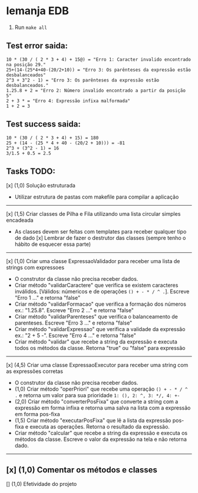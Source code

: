 # Iemanja EDB

1. Run `make all`

## Test error saida:
```code
10 * (30 / ( 2 * 3 + 4) + 15@) = "Erro 1: Caracter invalido encontrado na posição 29."
25+(14-(25*4+40-(20/2+10)) = "Erro 3: Os parênteses da expressão estão desbalanceados"
2^3 + 3^2 - 1) = "Erro 3: Os parênteses da expressão estão desbalanceados."
1.25.8 + 2 = "Erro 2: Número invalido encontrado a partir da posição 5"
2 + 3 * = "Erro 4: Expressão infixa malformada"
1 + 2 = 3
```

## Test success saida:
```code
10 * (30 / ( 2 * 3 + 4) + 15) = 180
25 + (14 - (25 * 4 + 40 - (20/2 + 10))) = -81
2^3 + (3^2 - 1) = 16
3/1.5 + 0.5 = 2.5
```

## Tasks TODO:

[x] (1,0) Solução estruturada
- Utilizar estrutura de pastas com makefile para compilar a aplicação
---
[x]  (1,5) Criar classes de Pilha e Fila utilizando uma lista circular simples encadeada
- As classes devem ser feitas com templates para receber qualquer tipo de dado
[x] Lembrar de fazer o destrutor das classes (sempre tenho o hábito de esquecer essa parte)
---
[x]  (1,0) Criar uma classe ExpressaoValidador para receber uma lista de strings com expressoes
- O construtor da classe não precisa receber dados.
- Criar método "validarCaractere" que verifica se existem caracteres inválidos. [Válidos: númericos e de operações `() + - * / ^ .`]. Escreve "Erro 1 ..." e retorna "false"
- Criar método "validarFormacao" que verifica a formação dos números ex.: "1.25.8". Escreve "Erro 2 ..." e retorna "false"
- Criar método "validarParenteses" que verifica o balanceamento de parenteses. Escreve "Erro 3 ..." e retorna "false"
- Criar método "validarExpressao" que verifica a validade da expressão ex.: "2 + 5 -". Escreve "Erro 4 ..." e retorna "false"
- Criar método "validar" que recebe a string da expressão e executa todos os métodos da classe. Retorna "true" ou "false" para expressão
---
[x]  (4,5) Criar uma classe ExpressaoExecutor para receber uma string com as expressões corretas
- O construtor da classe não precisa receber dados.
- (1,0) Criar método "operPriori" que recebe uma operação `() + - * / ^ .` e retorna um valor para sua prioridade `1: (), 2: ^, 3: */, 4: +-`
- (2,0) Criar método "converterPosFixa" que converte a string com a expressão em forma infixa e retorna uma salva na lista com a expressão em forma pos-fixa
- (1,5) Criar método "executarPosFixa" que lê a lista da expressão pos-fixa e executa as operações. Retorna o resultado da expressão.
- Criar método "calcular" que recebe a string da expressão e executa os métodos da classe. Escreve o valor da expressão na tela e não retorna dado.
---
[x]  (1,0) Comentar os métodos e classes
---
[]  (1,0) Efetividade do projeto
